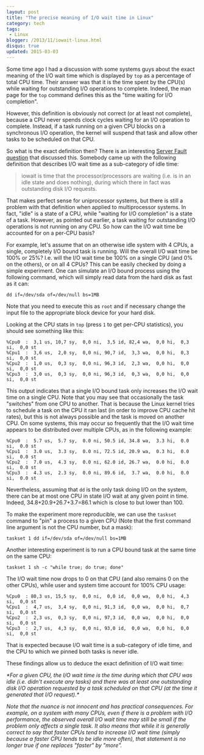 ```yaml
---
layout: post
title: "The precise meaning of I/O wait time in Linux"
category: tech
tags:
 - Linux
blogger: /2013/11/iowait-linux.html
disqus: true
updated: 2015-03-03
---
```


Some time ago I had a discussion with some systems guys about the exact meaning of the I/O wait time
which is displayed by `top` as a percentage of total CPU time. Their answer was that it is the time
spent by the CPU(s) while waiting for outstanding I/O operations to complete. Indeed, the man page
for the `top` command defines this as the "time waiting for I/O completion".

However, this definition is obviously not correct (or at least not complete), because a CPU never
spends clock cycles waiting for an I/O operation to complete. Instead, if a task running on a given
CPU blocks on a synchronous I/O operation, the kernel will suspend that task and allow other tasks
to be scheduled on that CPU.

So what is the exact definition then? There is an interesting [Server Fault question][1] that
discussed this. Somebody came up with the following definition that describes I/O wait time as a
sub-category of idle time:

>iowait is time that the processor/processors are waiting (i.e. is in an idle state and does
nothing), during which there in fact was outstanding disk I/O requests.

That makes perfect sense for uniprocessor systems, but there is still a problem with that definition
when applied to multiprocessor systems. In fact, "idle" is a state of a CPU, while "waiting for I/O
completion" is a state of a task. However, as pointed out earlier, a task waiting for outstanding
I/O operations is not running on any CPU. So how can the I/O wait time be accounted for on a per-CPU
basis?

For example, let's assume that on an otherwise idle system with 4 CPUs, a single, completely I/O
bound task is running. Will the overall I/O wait time be 100% or 25%? I.e. will the I/O wait time be
100% on a single CPU (and 0% on the others), or on all 4 CPUs? This can be easily checked by doing a
simple experiment. One can simulate an I/O bound process using the following command, which will
simply read data from the hard disk as fast as it can:

    dd if=/dev/sda of=/dev/null bs=1MB

Note that you need to execute this as `root` and if necessary change the input file to the
appropriate block device for your hard disk.

Looking at the CPU stats in `top` (press `1` to get per-CPU statistics), you should see something like
this:

    %Cpu0  :  3,1 us, 10,7 sy,  0,0 ni,  3,5 id, 82,4 wa,  0,0 hi,  0,3 si,  0,0 st
    %Cpu1  :  3,6 us,  2,0 sy,  0,0 ni, 90,7 id,  3,3 wa,  0,0 hi,  0,3 si,  0,0 st
    %Cpu2  :  1,0 us,  0,3 sy,  0,0 ni, 96,3 id,  2,3 wa,  0,0 hi,  0,0 si,  0,0 st
    %Cpu3  :  3,0 us,  0,3 sy,  0,0 ni, 96,3 id,  0,3 wa,  0,0 hi,  0,0 si,  0,0 st

This output indicates that a single I/O bound task only increases the I/O wait time on a single
CPU. Note that you may see that occasionally the task "switches" from one CPU to another. That is
because the Linux kernel tries to schedule a task on the CPU it ran last (in order to improve CPU
cache hit rates), but this is not always possible and the task is moved on another CPU. On some
systems, this may occur so frequently that the I/O wait time appears to be distributed over multiple CPUs,
as in the following example:

    %Cpu0  :  5.7 us,  5.7 sy,  0.0 ni, 50.5 id, 34.8 wa,  3.3 hi,  0.0 si,  0.0 st
    %Cpu1  :  3.0 us,  3.3 sy,  0.0 ni, 72.5 id, 20.9 wa,  0.3 hi,  0.0 si,  0.0 st
    %Cpu2  :  7.0 us,  4.3 sy,  0.0 ni, 62.0 id, 26.7 wa,  0.0 hi,  0.0 si,  0.0 st
    %Cpu3  :  4.3 us,  2.3 sy,  0.0 ni, 89.6 id,  3.7 wa,  0.0 hi,  0.0 si,  0.0 st

Nevertheless, assuming that `dd` is the only task doing I/O on the system, there can be at most one
CPU in state I/O wait at any given point in time. Indeed, 34.8+20.9+26.7+3.7=86.1 which is close to but
lower than 100.

To make the experiment more reproducible, we can use the `taskset` command to "pin" a process
to a given CPU (Note that the first command line argument is not the CPU number, but a mask):

    taskset 1 dd if=/dev/sda of=/dev/null bs=1MB

Another interesting experiment is to run a CPU bound task at the same time on the same CPU:

    taskset 1 sh -c "while true; do true; done"

The I/O wait time now drops to 0 on that CPU (and also remains 0 on the other CPUs), while user and
system time account for 100% CPU usage:

    %Cpu0  : 80,3 us, 15,5 sy,  0,0 ni,  0,0 id,  0,0 wa,  0,0 hi,  4,3 si,  0,0 st
    %Cpu1  :  4,7 us,  3,4 sy,  0,0 ni, 91,3 id,  0,0 wa,  0,0 hi,  0,7 si,  0,0 st
    %Cpu2  :  2,3 us,  0,3 sy,  0,0 ni, 97,3 id,  0,0 wa,  0,0 hi,  0,0 si,  0,0 st
    %Cpu3  :  2,7 us,  4,3 sy,  0,0 ni, 93,0 id,  0,0 wa,  0,0 hi,  0,0 si,  0,0 st

That is expected because I/O wait time is a sub-category of idle time, and the CPU to which we
pinned both tasks is never idle.

These findings allow us to deduce the exact definition of I/O wait time:

<i>
*For a given CPU, the I/O wait time is the time during which that CPU was idle (i.e. didn't execute
any tasks) and there was at least one outstanding disk I/O operation requested by a task scheduled
on that CPU (at the time it generated that I/O request).*

Note that the nuance is not innocent and has practical consequences. For example, on a system with
many CPUs, even if there is a problem with I/O performance, the observed overall I/O wait time may
still be small if the problem only affects a single task. It also means that while it is generally
correct to say that faster CPUs tend to increase I/O wait time (simply because a faster CPU tends to
be idle more often), that statement is no longer true if one replaces "faster" by "more".

[1]: http://serverfault.com/questions/12679/can-anyone-explain-precisely-what-iowait-is